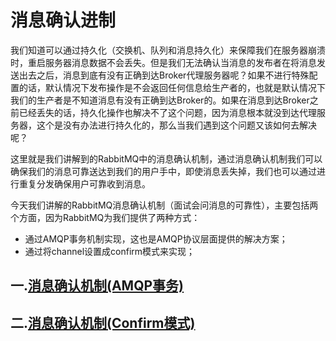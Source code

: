 # 消息确认进制

我们知道可以通过持久化（交换机、队列和消息持久化）来保障我们在服务器崩溃时，重启服务器消息数据不会丢失。但是我们无法确认当消息的发布者在将消息发送出去之后，消息到底有没有正确到达Broker代理服务器呢？如果不进行特殊配置的话，默认情况下发布操作是不会返回任何信息给生产者的，也就是默认情况下我们的生产者是不知道消息有没有正确到达Broker的。如果在消息到达Broker之前已经丢失的话，持久化操作也解决不了这个问题，因为消息根本就没到达代理服务器，这个是没有办法进行持久化的，那么当我们遇到这个问题又该如何去解决呢？

这里就是我们讲解到的RabbitMQ中的消息确认机制，通过消息确认机制我们可以确保我们的消息可靠送达到我们的用户手中，即使消息丢失掉，我们也可以通过进行重复分发确保用户可靠收到消息。

今天我们讲解的RabbitMQ消息确认机制（面试会问消息的可靠性），主要包括两个方面，因为RabbitMQ为我们提供了两种方式：

* 通过AMQP事务机制实现，这也是AMQP协议层面提供的解决方案；
* 通过将channel设置成confirm模式来实现；



## 一.[**消息确认机制\(AMQP事务\)**](/rabbitmq/rabbitmq2014-xiao-xi-que-ren-ji-523628-amqp-shi-52a129.md)

## 二.[**消息确认机制\(Confirm模式\)**](/rabbitmq/rabbitmq2014-xiao-xi-que-ren-jin-zhi/xiao-xi-que-ren-ji-523628-confirm-mo-5f0f29.md)



